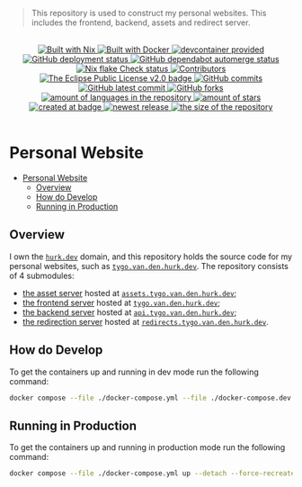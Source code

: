 > This repository is used to construct my personal websites. This includes the frontend, backend, assets and redirect server.


<br>
<div align="center">
    <a href="https://nixos.org">
        <img src="https://img.shields.io/badge/Built_With-Nix-5277C3.svg?style=flat&logo=nixos" alt="Built with Nix"/>
    </a>
    <a href="https://www.docker.com">
        <img src="https://img.shields.io/badge/Built_With-Docker-0290E6.svg?logo=docker&labelColor=#0290E6" alt="Built with Docker"/>
    </a>
    <a href="https://containers.dev/">
        <img src="https://img.shields.io/badge/devcontainer-provided-green?style=flat" alt="devcontainer provided"/>
    </a>
    <!--~ Repository CI/CD ~-->
    <a href="https://github.com/homelab-Tygo-van-den-Hurk/personal-websites/actions/workflows/deploy-github-pages.yml">
        <img src="https://github.com/homelab-Tygo-van-den-Hurk/personal-websites/workflows/Deploy%20GitHub%20Pages/badge.svg?style=flat" alt="GitHub deployment status" />
    </a>
    <a href="https://github.com/homelab-Tygo-van-den-Hurk/personal-websites/actions/workflows/dependabot-automerge.yml">
        <img src="https://github.com/homelab-Tygo-van-den-Hurk/personal-websites/workflows/Dependabot%20Automerge/badge.svg?style=flat" alt="GitHub dependabot automerge status" />
    </a>
    <a href="https://github.com/homelab-Tygo-van-den-Hurk/personal-websites/actions/workflows/nix-flake-checks.yml">
        <img src="https://github.com/homelab-Tygo-van-den-Hurk/personal-websites/workflows/Nix%20Flake%20Checks/badge.svg?style=flat" alt="Nix flake Check status" />
    </a>
    <!--~ Repository Statistics ~-->
    <a href="https://github.com/homelab-Tygo-van-den-Hurk/personal-websites/graphs/contributors">
        <img src="https://img.shields.io/github/contributors/homelab-Tygo-van-den-Hurk/personal-websites?style=flat" alt="Contributors"/>
    </a>
    <a href="https://github.com/homelab-Tygo-van-den-Hurk/personal-websites/blob/main/LICENSE">
        <img src="https://img.shields.io/github/license/homelab-Tygo-van-den-Hurk/personal-websites?style=flat" alt="The Eclipse Public License v2.0 badge" />
    </a>
    <a href="https://github.com/homelab-Tygo-van-den-Hurk/personal-websites/commit">
        <img src="https://badgen.net/github/commits/homelab-Tygo-van-den-Hurk/personal-websites?style=flat" alt="GitHub commits" />
    </a>
     <a href="https://github.com/homelab-Tygo-van-den-Hurk/personal-websites/commit">
        <img src="https://badgen.net/github/last-commit/homelab-Tygo-van-den-Hurk/personal-websites?style=flat" alt="GitHub latest commit" />
    </a>
    <a href="https://github.com/homelab-Tygo-van-den-Hurk/personal-websites/network/">
        <img src="https://badgen.net/github/forks/homelab-Tygo-van-den-Hurk/personal-websites?style=flat" alt="GitHub forks" />
    </a>
    <a href="https://github.com/homelab-Tygo-van-den-Hurk/personal-websites/">
        <img src="https://img.shields.io/github/languages/count/homelab-Tygo-van-den-Hurk/personal-websites?style=flat" alt="amount of languages in the repository" />
    </a>   
    <a href="https://github.com/homelab-Tygo-van-den-Hurk/personal-websites/stargazers">
        <img src="https://img.shields.io/github/stars/homelab-Tygo-van-den-Hurk/personal-websites?style=flat" alt="amount of stars" />
    </a>
    <!--~ Repository Updates ~-->
    <a href="https://github.com/homelab-Tygo-van-den-Hurk/personal-websites/pulse">
        <img src="https://img.shields.io/github/created-at/homelab-Tygo-van-den-Hurk/personal-websites?style=flat" alt="created at badge" />
    </a>
    <a href="https://github.com/homelab-Tygo-van-den-Hurk/personal-websites/release">
        <img src="https://img.shields.io/github/release/homelab-Tygo-van-den-Hurk/personal-websites?style=flat&display_name=release" alt="newest release" />
    </a>
    <a href="https://github.com/homelab-Tygo-van-den-Hurk/personal-websites/">
        <img src="https://img.shields.io/github/repo-size/homelab-Tygo-van-den-Hurk/personal-websites?style=flat" alt="the size of the repository" />
    </a>   
</div>
<br>

# Personal Website

- [Personal Website](#personal-website)
  - [Overview](#overview)
  - [How do Develop](#how-do-develop)
  - [Running in Production](#running-in-production)

## Overview 

I own the [`hurk.dev`](https://hurk.dev) domain, and this repository holds the source code for my personal websites, such as [`tygo.van.den.hurk.dev`](https://tygo.van.den.hurk.dev/). The repository consists of 4 submodules:

- [the asset server](./assets/README.md) hosted at [`assets.tygo.van.den.hurk.dev`](https://assets.tygo.van.den.hurk.dev/);
- [the frontend server](./frontend/README.md) hosted at [`tygo.van.den.hurk.dev`](https://tygo.van.den.hurk.dev/);
- [the backend server](./backend/README.md) hosted at [`api.tygo.van.den.hurk.dev`](https://api.tygo.van.den.hurk.dev/);
- [the redirection server](./redirection/README.md) hosted at [`redirects.tygo.van.den.hurk.dev`](https://redirects.tygo.van.den.hurk.dev/).

## How do Develop

To get the containers up and running in dev mode run the following command:

```BASH
docker compose --file ./docker-compose.yml --file ./docker-compose.dev.yml up --force-recreate --build --abort-on-container-exit
```

## Running in Production

To get the containers up and running in production mode run the following command:

```BASH
docker compose --file ./docker-compose.yml up --detach --force-recreate --build
```
